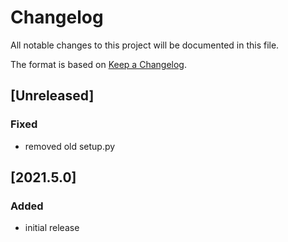 # Changelog
All notable changes to this project will be documented in this file.

The format is based on [Keep a Changelog](https://keepachangelog.com/).

## [Unreleased]

### Fixed
- removed old setup.py

## [2021.5.0]

### Added
- initial release
